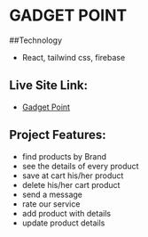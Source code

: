 # GADGET POINT

##Technology
- React, tailwind css, firebase

## Live Site Link:

- [Gadget Point](https://gadget-point-asmaul.web.app/)

## Project Features:

- find products by Brand
- see the details of every product
- save at cart his/her product
- delete his/her cart product
- send a message
- rate our service
- add product with details
- update product details
